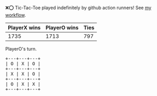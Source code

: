 :x::o: Tic-Tac-Toe played indefinitely by github action runners! See [my workflow](.github/workflows/play.yaml).

|PlayerX wins|PlayerO wins|Ties|
|-|-|-|
|1735|1713|797|

PlayerO's turn.

<pre>
+---+---+---+
| O | X | O |
+---+---+---+
| X | X | O |
+---+---+---+
| O | X | X |
+---+---+---+
</pre>